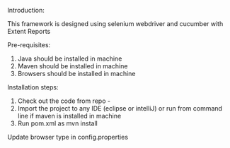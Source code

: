 Introduction:

This framework is designed using selenium webdriver and cucumber with Extent Reports

Pre-requisites:
1. Java should be installed in machine
2. Maven should be installed in machine
3. Browsers should be installed in machine

Installation steps:
1. Check out the code from repo - 
2. Import the project to any IDE (eclipse or intelliJ) or run from command line if maven is installed in machine
3. Run pom.xml as mvn install

Update browser type in config.properties
